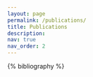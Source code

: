 ```yaml
---
layout: page
permalink: /publications/
title: Publications
description:
nav: true
nav_order: 2
---
```


<!-- _pages/publications.md -->

<!-- Bibsearch Feature -->

<div class="publications">

{% bibliography %}

</div>
